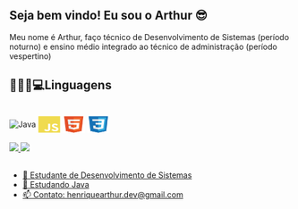 ## Seja bem vindo! Eu sou o Arthur 😎

Meu nome é Arthur, faço técnico de Desenvolvimento de Sistemas (período noturno) e ensino médio integrado ao técnico de administração (período vespertino)


## 👨🏻‍💻💻Linguagens
<div style="display: inline_block"><br>
  <img align="center" alt="Java" height="30" width="40" src="https://cdn.jsdelivr.net/gh/devicons/devicon@latest/icons/java/java-original.svg" />
  <img align="center" alt="Js" height="30" width="40" src="https://raw.githubusercontent.com/devicons/devicon/master/icons/javascript/javascript-plain.svg">
  <img align="center" alt="HTML" height="30" width="40" src="https://raw.githubusercontent.com/devicons/devicon/master/icons/html5/html5-original.svg">
  <img align="center" alt="CSS" height="30" width="40" src="https://raw.githubusercontent.com/devicons/devicon/master/icons/css3/css3-original.svg">
</div>
 
<br>

 <div>
   <a href="https://github.com/arthurhenrique-Dev">
   <img height="180em" src="https://github-readme-stats.vercel.app/api?username=arthurhenrique-Dev&show_icons=true&theme=tokyonight&include_all_commits=true&count_private=true"/>
   <img height="180em" src="https://github-readme-stats.vercel.app/api/top-langs/?username=arthurhenrique-Dev&layout=compact&langs_count=6&theme=tokyonight"/>
</div>
    
 
<br>


- 🔭 Estudante de Desenvolvimento de Sistemas
- 🌱 Estudando Java
- 📫 Contato: henriquearthur.dev@gmail.com
